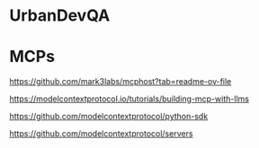 # UrbanDevQA

# MCPs

https://github.com/mark3labs/mcphost?tab=readme-ov-file

https://modelcontextprotocol.io/tutorials/building-mcp-with-llms

https://github.com/modelcontextprotocol/python-sdk

https://github.com/modelcontextprotocol/servers